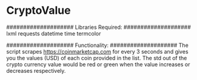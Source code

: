 # CryptoValue


####################
Libraries Required: 
####################
lxml
requests
datetime
time
termcolor 


####################
Functionality: 
####################
The script scrapes https://coinmarketcap.com for every 3 seconds and gives you the values (USD) of each coin provided in the list. 
The std out of the crypto currency value would be red or green when the value increases or decreases respectively. 
